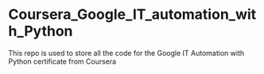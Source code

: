 # Coursera_Google_IT_automation_with_Python
This repo is used to store all the code for the Google IT Automation with Python certificate from Coursera
